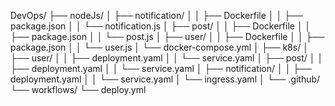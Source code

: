 DevOps/
├── nodeJs/
│   ├── notification/
│   │   ├── Dockerfile
│   │   ├── package.json
│   │   └── notification.js
│   ├── post/
│   │   ├── Dockerfile
│   │   ├── package.json
│   │   └── post.js
│   ├── user/
│   │   ├── Dockerfile
│   │   ├── package.json
│   │   └── user.js
│   └── docker-compose.yml
│
├── k8s/
│   ├── user/
│   │   ├── deployment.yaml
│   │   └── service.yaml
│   ├── post/
│   │   ├── deployment.yaml
│   │   └── service.yaml
│   ├── notification/
│   │   ├── deployment.yaml
│   │   └── service.yaml
│   └── ingress.yaml
│
└── .github/
    └── workflows/
        └── deploy.yml
